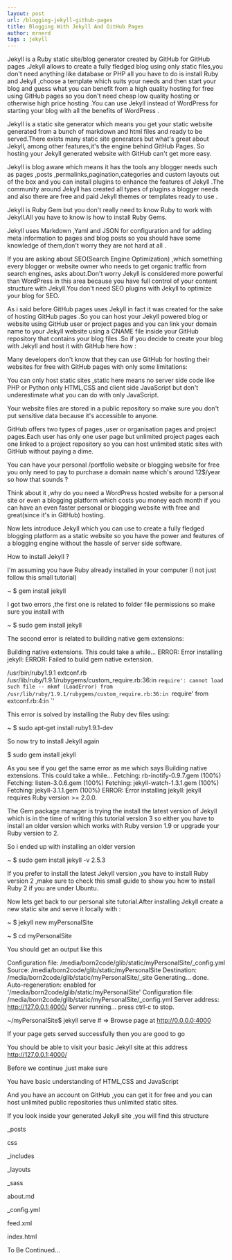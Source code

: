 ```yaml
---
layout: post
url: /blogging-jekyll-github-pages
title: Blogging With Jekyll And GitHub Pages
author: mrnerd
tags : jekyll 
---
```

Jekyll is a Ruby static site/blog generator created by GitHub for GitHub pages .Jekyll allows to create a fully fledged blog using only static files,you don't need anything like database or PHP all you have to do is install Ruby and Jekyll ,choose a template which suits your needs and then start your blog and guess what you can benefit from a high quality hosting for free using GitHub pages so you don't need cheap low quality hosting or otherwise high price hosting .You can use Jekyll instead of WordPress for starting your blog with all the benefits of WordPress .

Jekyll is a static site generator which means you get your static website generated from a bunch of markdown and html files and ready to be served.There exists many static site generators but what's great about Jekyll, among other features,it's the engine behind GitHub Pages. So hosting your Jekyll generated website with GitHub can't get more easy.

Jekyll is blog aware which means it has the tools any blogger needs such as pages ,posts ,permalinks,pagination,categories and custom layouts out of the box and you can install plugins to enhance the features of Jekyll .The community around Jekyll has created all types of plugins a blogger needs and also there are free and paid Jekyll themes or templates ready to use .

Jekyll is Ruby Gem but you don't really need to know Ruby to work with Jekyll.All you have to know is how to install Ruby Gems.

Jekyll uses Markdown ,Yaml and JSON for configuration and for adding meta information to pages and blog posts so you should have some knowledge of them,don't worry they are not hard at all .

If you are asking about SEO(Search Engine Optimization) ,which something every blogger or website owner who needs to get organic traffic from search engines, asks about.Don't worry Jekyll is considered more powerful than WordPress in this area because you have full control of your content structure with Jekyll.You don't need SEO plugins with Jekyll to optimize your blog for SEO.

As i said before GitHub pages uses Jekyll in fact it was created for the sake of hosting GitHub pages .So you can host your Jekyll powered blog or website using GitHub user or project pages and you can link your domain name to your Jekyll website using a CNAME file inside your GitHub repository that contains your blog files .So if you decide to create your blog with Jekyll and host it with GitHub here how :

Many developers don't know that they can use GitHub for hosting their websites for free with GitHub pages with only some limitations:

You can only host static sites ,static here means no server side code like PHP or Python only HTML,CSS and client side JavaScript but don't underestimate what you can do with only JavaScript.

Your website files are stored in a public repository so make sure you don't put sensitive data because it's accessible to anyone.

GitHub offers two types of pages ,user or organisation pages and project pages.Each user has only one user page but unlimited project pages each one linked to a project repository so you can host unlimited static sites with GitHub without paying a dime.

You can have your personal /portfolio website or blogging website for free you only need to pay to purchase a domain name which's around 12$/year so how that sounds ?

Think about it ,why do you need a WordPress hosted website for a personal site or even a blogging platform which costs you money each month if you can have an even faster personal or blogging website with free and great(since it's in GitHub) hosting.

Now lets introduce Jekyll which you can use to create a fully fledged blogging platform as a static website so you have the power and features of a blogging engine without the hassle of server side software.

How to install Jekyll ?

I'm assuming you have Ruby already installed in your computer (I not just follow this small tutorial)

~ $ gem install jekyll

I got two errors ,the first one is related to folder file permissions so make sure you install with

~ $ sudo gem install jekyll

The second error is related to building native gem extensions:

Building native extensions. This could take a while...
ERROR: Error installing jekyll:
ERROR: Failed to build gem native extension.

/usr/bin/ruby1.9.1 extconf.rb
/usr/lib/ruby/1.9.1/rubygems/custom_require.rb:36:in `require': cannot load such file -- mkmf (LoadError)
from /usr/lib/ruby/1.9.1/rubygems/custom_require.rb:36:in `require'
from extconf.rb:4:in `'

This error is solved by installing the Ruby dev files using:

~ $ sudo apt-get install ruby1.9.1-dev

So now try to install Jekyll again

$ sudo gem install jekyll

As you see if you get the same error as me which says
Building native extensions. This could take a while...
Fetching: rb-inotify-0.9.7.gem (100%)
Fetching: listen-3.0.6.gem (100%)
Fetching: jekyll-watch-1.3.1.gem (100%)
Fetching: jekyll-3.1.1.gem (100%)
ERROR: Error installing jekyll:
jekyll requires Ruby version >= 2.0.0.

The Gem package manager is trying the install the latest version of Jekyll which is in the time of writing this tutorial version 3 so either you have to install an older version which works with Ruby version 1.9 or upgrade your Ruby version to 2.

So i ended up with installing an older version

~ $ sudo gem install jekyll -v 2.5.3

If you prefer to install the latest Jekyll version ,you have to install Ruby version 2 ,make sure to check this small guide to show you how to install Ruby 2 if you are under Ubuntu.

Now lets get back to our personal site tutorial.After installing Jekyll create a new static site and serve it locally with :

~ $ jekyll new myPersonalSite

~ $ cd myPersonalSite

You should get an output like this

Configuration file: /media/born2code/glib/static/myPersonalSite/_config.yml
Source: /media/born2code/glib/static/myPersonalSite
Destination: /media/born2code/glib/static/myPersonalSite/_site
Generating...
done.
Auto-regeneration: enabled for '/media/born2code/glib/static/myPersonalSite'
Configuration file: /media/born2code/glib/static/myPersonalSite/_config.yml
Server address: http://127.0.0.1:4000/
Server running... press ctrl-c to stop.

~/myPersonalSite$ jekyll serve # => Browse page at http://0.0.0.0:4000

If your page gets served successfully then you are good to go

You should be able to visit your basic Jekyll site at this address http://127.0.0.1:4000/

Before we continue ,just make sure

You have basic understanding of HTML,CSS and JavaScript

And you have an account on GitHub ,you can get it for free and you can host unlimited public repositories thus unlimited static sites.

If you look inside your generated Jekyll site ,you will find this structure

_posts

css

_includes

_layouts

_sass

about.md

_config.yml

feed.xml

index.html

To Be Continued...
